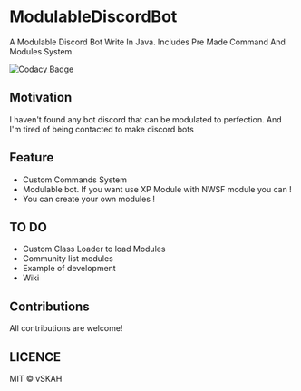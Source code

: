 # ModulableDiscordBot
A Modulable Discord Bot Write In Java. Includes Pre Made Command And Modules System.

   [![Codacy Badge](https://app.codacy.com/project/badge/Grade/f701bb3891e849e583e93d2a7565ffbe)](https://www.codacy.com/gh/vSKAH/ModulableDiscordBot/dashboard?utm_source=github.com&amp;utm_medium=referral&amp;utm_content=vSKAH/ModulableDiscordBot&amp;utm_campaign=Badge_Grade)

## Motivation 
I haven't found any bot discord that can be modulated to perfection.
And I'm tired of being contacted to make discord bots

## Feature

- Custom Commands System
- Modulable bot. If you want use XP Module with NWSF module you can !
- You can create your own modules !

## TO DO
- Custom Class Loader to load Modules
- Community list modules
- Example of development
- Wiki

## Contributions 
All contributions are welcome!

## LICENCE 
MIT © vSKAH
